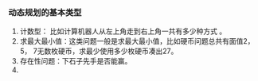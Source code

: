 ### 动态规划的基本类型
1. 计数型： 比如计算机器人从左上角走到右上角一共有多少种方式 。
2. 求最大最小值：这类问题一般是求最大最小值，比如硬币问题总共有面值2，5， 7无数枚硬币，求最少使用多少枚硬币凑出27。
3. 存在性问题：下石子先手是否能赢。
4.

<!--stackedit_data:
eyJoaXN0b3J5IjpbLTM0MDk3NjgzNywxNjk4MDI0OTAzLC05Mz
IyODI0NzgsLTE2Nzk2NzkyODFdfQ==
-->